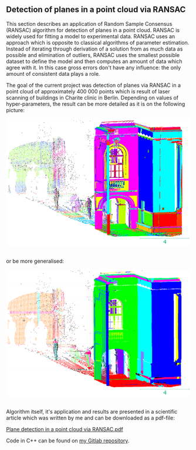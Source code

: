 <html>
<body>
	<h2>Detection of planes in a point cloud via RANSAC</h2>
	<p>This section describes an application of Random Sample Consensus (RANSAC) algorithm for detection of planes in a point cloud.
	RANSAC is widely used for fitting a model to experimental data. RANSAC uses an approach which is opposite to classical algorithms of parameter estimation. Instead of iterating through derivation of a solution from as much data as possible and elimination of outliers, RANSAC uses the smallest possible dataset to define the model and then computes an amount of data which agree with it. In this case gross errors don't have any influence: the only amount of consistent data plays a role.</p>
	<p>The goal of the current project was detection of planes via RANSAC in a point cloud of approximately 400 000 points which is result of laser scanning of buildings in Charite clinic in Berlin. Depending on values of hyper-parameters, the result can be more detailed as it is on the following picture:</p>
	<img src="images/ransac1.PNG" width="746"> <br> <br>
	<p>or be more generalised:</p>
	<img src="images/ransac2.PNG" width="746"> <br> <br>
	<p>Algorithm itself, it's application and results are presented in a scientific article which was written by me and can be downloaded as a pdf-file: </p> 
	<p><a href="https://gitlab.tubit.tu-berlin.de/kuramin/Ransac_Plane_Detection/tree/master/images/Ransac.pdf">Plane detection in a point cloud via RANSAC.pdf</a> </p>
	<p>Code in C++ can be found on <a href="https://gitlab.tubit.tu-berlin.de/users/kuramin/projects">my Gitlab repository</a>. </p>		
</body>
</html>